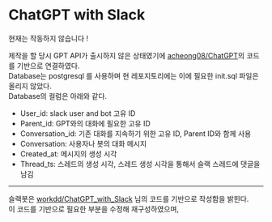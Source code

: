 # ChatGPT with Slack
현재는 작동하지 않습니다 ! </br> 


제작을 할 당시 GPT API가 출시하지 않은 상태였기에 [acheong08/ChatGPT](https://github.com/acheong08/ChatGPT)의 코드를 기반으로 연결하였다.<br>
Database는 postgresql 를 사용하며 현 레포지토리에는 이에 필요한 init.sql 파일은 올리지 않았다. <br>
Database의 컬럼은 아래와 같다.
- User_id: slack user and bot 고유 ID
- Parent_id: GPT와의 대화에 필요한 고유 ID 
- Conversation_id: 기존 대화를 지속하기 위한 고유 ID, Parent ID와 함께 사용
- Conversation: 사용자나 봇의 대화 메시지
- Created_at: 메시지의 생성 시각
- Thread_ts: 스레드의 생성 시각, 스레드 생성 시각을 통해서 슬랙 스레드에 댓글을 남김


---

슬랙봇은 [workdd/ChatGPT_with_Slack](https://github.com/workdd/ChatGPT_with_Slack) 님의 코드를 기반으로 작성함을 밝힌다.<br>
이 코드를 기반으로 필요한 부분을 수정해 재구성하였으며,<br>

